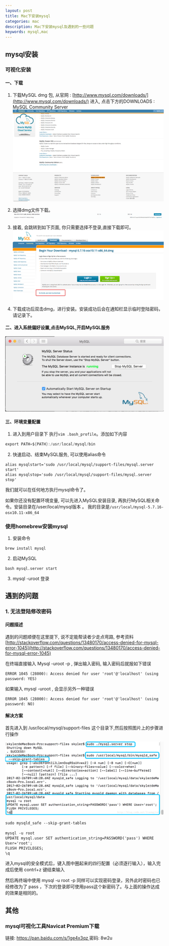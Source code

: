 ```yaml
---
layout: post
title: Mac下安装mysql
categories: mac
description: Mac下安装mysql及遇到的一些问题
keywords: mysql,mac
---
```

##  mysql安装
### 可视化安装
#### 一、下载
 1. 下载MySQL dmg 包, 从官网 : [http://www.mysql.com/downloads/](http://www.mysql.com/downloads/) 进入, 点击下方的DOWNLOADS : MySQL Community Server
![Alt text](https://github.com/gongenbo/gongenbo.github.io/raw/master/img/database/20171016_mysql1.png)
2. 选择dmg文件下载。
![Alt text](https://github.com/gongenbo/gongenbo.github.io/raw/master/img/database/20171016_mysql2.png)

3. 接着, 会跳转到如下页面, 你只需要选择不登录,直接下载即可。
![Alt text](https://github.com/gongenbo/gongenbo.github.io/raw/master/img/database/20171016_mysql3.png)

4. 下载成功后双击dmg，进行安装。安装成功后会在通知栏显示临时登陆密码，请记录下。

#### 二、进入系统偏好设置,点击MySQL,开启MySQL服务

![Alt text](https://github.com/gongenbo/gongenbo.github.io/raw/master/img/database/20171016_mysql4.png)
#### 三、环境变量配置
1. 进入到用户目录下 执行`vim .bash_profile`。添加如下内容
```java
export PATH=${PATH}:/usr/local/mysql/bin
```
2. 快速启动、结束MySQL服务, 可以使用alias命令

```
alias mysqlstart='sudo /usr/local/mysql/support-files/mysql.server start'
alias mysqlstop='sudo /usr/local/mysql/support-files/mysql.server stop'
```
  我们就可以在任何地方执行mysql命令了。
  
  如果你还没有配置环境变量, 可以先进入MySQL安装目录, 再执行MySQL相关命令。安装目录在/user/local/mysql版本 。 我的目录是`/usr/local/mysql-5.7.16-osx10.11-x86_64`

###  使用homebrew安装mysql
1. 安装命令
```
brew install mysql
```
2. 启动MySQL
```
bash mysql.server start
```
3. mysql -uroot 登录

## 遇到的问题
### 1. 无法登陆修改密码
#### 问题描述
遇到的问题顺便在这里提下, 说不定能帮读者少走点弯路, 参考资料 [http://stackoverflow.com/questions/13480170/access-denied-for-mysql-error-1045](http://stackoverflow.com/questions/13480170/access-denied-for-mysql-error-1045)

在终端直接输入 Mysql -uroot -p , 弹出输入密码, 输入密码后就报如下错误
　　
```
ERROR 1045 (28000): Access denied for user 'root'@'localhost' (using password: YES)
```

如果输入 mysql -uroot , 会显示另外一种错误
 　　
```
ERROR 1045 (28000): Access denied for user 'root'@'localhost' (using password: NO)
```
#### 解决方案 
首先进入到 /usr/local/mysql/support-files 这个目录下,然后按照图片上的步骤进行操作

![Alt text](https://github.com/gongenbo/gongenbo.github.io/raw/master/img/database/20171016_mysql5.png)

```
sudo mysqld_safe --skip-grant-tables

mysql -u root
UPDATE mysql.user SET authentication_string=PASSWORD('pass') WHERE User='root';
FLUSH PRIVILEGES;
\q
```

进入mysql的安全模式后，键入图中圈起来的四行配置（必须逐行输入），输入完成后使用 contrl+z 键结束输入 

然后再终端中使用 mysql -u root -p 同样可以实现密码登录，另外此时密码也已经修改为了 pass ，下次的登录即可使用pass这个新密码了。与上面的操作达成的效果是相同的。
## 其他
### mysql可视化工具Navicat Premium下载
链接: [https://pan.baidu.com/s/1ge4x3qz ](https://pan.baidu.com/s/1ge4x3qz)
密码: 8w2u